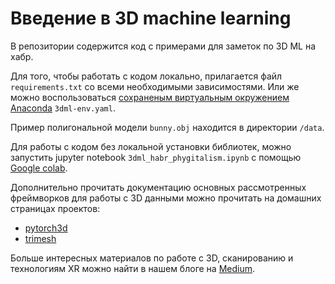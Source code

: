 # Введение в 3D machine learning
В репозитории содержится код с примерами для заметок по 3D ML на хабр.

Для того, чтобы работать с кодом локально, прилагается файл `requirements.txt` со всеми необходимыми зависимостями. Или же можно воспользоваться [сохраненым виртуальным окружением Anaconda](https://docs.conda.io/projects/conda/en/latest/user-guide/tasks/manage-environments.html) `3dml-env.yaml`.

Пример полигональной модели `bunny.obj` находится в директории `/data`.

Для работы с кодом без локальной установки библиотек, можно запустить jupyter notebook `3dml_habr_phygitalism.ipynb` с помощью [Google colab](https://colab.research.google.com/).

Дополнительно прочитать документацию основных рассмотренных фреймворков для работы с 3D данными можно прочитать на домашних страницах проектов:
- [pytorch3d](https://github.com/facebookresearch/pytorch3d)
- [trimesh](https://github.com/mikedh/trimesh) 
  
Больше интересных материалов по работе с 3D, сканированию и технологиям XR можно найти в нашем блоге на [Medium](https://medium.com/phygitalism).